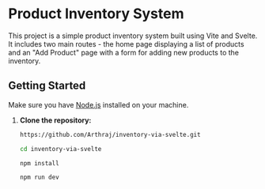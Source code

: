 # Product Inventory System

This project is a simple product inventory system built using Vite and Svelte. It includes two main routes - the home page displaying a list of products and an "Add Product" page with a form for adding new products to the inventory.

## Getting Started

Make sure you have [Node.js](https://nodejs.org/) installed on your machine.

1. **Clone the repository:**

   ```bash
   https://github.com/Arthraj/inventory-via-svelte.git

   cd inventory-via-svelte

   npm install

   npm run dev
